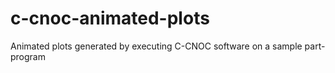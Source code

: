 # c-cnoc-animated-plots
Animated plots generated by executing C-CNOC software on a sample part-program
